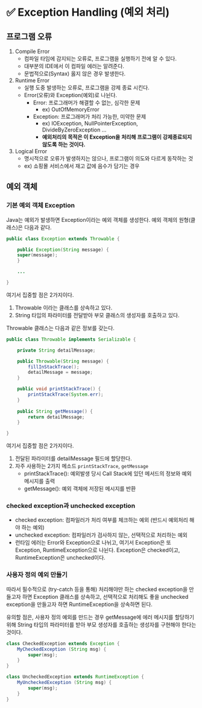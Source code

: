 # ✅ Exception Handling (예외 처리)

## 프로그램 오류

1. Compile Error
    - 컴파일 타임에 감지되는 오류로, 프로그램을 실행하기 전에 알 수 있다.
    - 대부분의 IDE에서 이 컴파일 에러는 알려준다.
    - 문법적으로(Syntax) 옳지 않은 경우 발생한다.
2. Runtime Error
    - 실행 도중 발생하는 오류로, 프로그램을 강제 종료 시킨다.
    - Error(오류)와 Exception(예외)로 나뉜다.
        - Error: 프로그래머가 해결할 수 없는, 심각한 문제
            - ex) OutOfMemoryError
        - Exception: 프로그래머가 처리 가능한, 미약한 문제
            - ex) IOException, NullPointerException, DivideByZeroException …
            - **예외처리의 목적은 이 Exception을 처리해 프로그램이 강제종료되지 않도록 하는 것이다.**
3. Logical Error
    - 명시적으로 오류가 발생하지는 않으나, 프로그램이 의도와 다르게 동작하는 것
    - ex) 쇼핑몰 서비스에서 재고 값에 음수가 담기는 경우

## 예외 객체

### 기본 예외 객체 Exception

Java는 예외가 발생하면 Exception이라는 예외 객체를 생성한다. 예외 객체의 원형(클래스)은 다음과 같다.

```java
public class Exception extends Throwable {

	public Exception(String message) {
    super(message);
	}

	...

}
```

여기서 집중할 점은 2가지이다.

1. Throwable 이라는 클래스를 상속하고 있다.
2. String 타입의 파라미터를 전달받아 부모 클래스의 생성자를 호출하고 있다.

Throwable 클래스는 다음과 같은 정보를 갖는다.

```java
public class Throwable implements Serializable {

	private String detailMessage;

	public Throwable(String message) {
		fillInStackTrace();
		detailMessage = message;
	}

	public void printStackTrace() {
		printStackTrace(System.err);
	}
		
	public String getMessage() {
		return detailMessage;
	}

}
```

여기서 집중할 점은 2가지이다.

1. 전달된 파라미터를 detailMessage 필드에 할당한다.
2. 자주 사용하는 2가지 메소드 `printStackTrace`, `getMessage`
    - printStackTrace(): 예외발생 당시 Call Stack에 있던 메서드의 정보와 예외 메시지를 출력
    - getMessage(): 예외 객체에 저장된 메시지를 반환

### checked exception과 unchecked exception

- checked exception: 컴파일러가 처리 여부를 체크하는 예외 (반드시 예외처리 해야 하는 예외)
- unchecked exception: 컴파일러가 검사하지 않는, 선택적으로 처리하는 예외
- 런타임 에러는 Error와 Exception으로 나뉘고, 여기서 Exception은 또 Exception, RuntimeException으로 나뉜다. Exception은 checked이고, RuntimeException은 unchecked이다.

### 사용자 정의 예외 만들기

따라서 필수적으로 (try-catch 등을 통해) 처리해야만 하는 checked exception을 만들고자 하면 Exception 클래스를 상속하고, 선택적으로 처리해도 좋을 unchecked exception을 만들고자 하면 RuntimeException을 상속하면 된다.

유의할 점은, 사용자 정의 예외를 만드는 경우 getMessage에 에러 메시지를 할당하기 위해 String 타입의 파라미터를 받아 부모 생성자를 호출하는 생성자를 구현해야 한다는 것이다.

```java
class CheckedException extends Exception {
	MyCheckedException (String msg) {
		super(msg);
	}
}

class UncheckedException extends RuntimeException {
	MyUncheckedException (String msg) {
		super(msg);
	}
}
```
